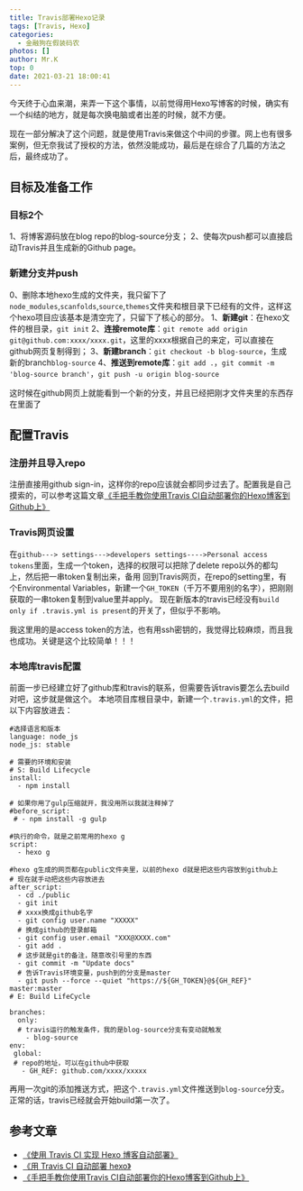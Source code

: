 ```yaml
---
title: Travis部署Hexo记录
tags: [Travis, Hexo]
categories:
  - 金融狗在假装码农
photos: []
author: Mr.K
top: 0
date: 2021-03-21 18:00:41
---
```

今天终于心血来潮，来弄一下这个事情，以前觉得用Hexo写博客的时候，确实有一个纠结的地方，就是每次换电脑或者出差的时候，就不方便。

<!-- more --> 

现在一部分解决了这个问题，就是使用Travis来做这个中间的步骤。网上也有很多案例，但无奈我试了授权的方法，依然没能成功，最后是在综合了几篇的方法之后，最终成功了。

## 目标及准备工作
### 目标2个
1、将博客源码放在blog repo的blog-source分支；
2、使每次push都可以直接启动Travis并且生成新的Github page。

### 新建分支并push
0、删除本地hexo生成的文件夹，我只留下了`node_modules`,`scanfolds`,`source`,`themes`文件夹和根目录下已经有的文件，这样这个hexo项目应该基本是清空完了，只留下了核心的部分。
1、**新建git**：在hexo文件的根目录，`git init`
2、**连接remote库**：`git remote add origin git@github.com:xxxx/xxxx.git`，这里的xxxx根据自己的来定，可以直接在github网页复制得到；
3、**新建branch**：`git checkout -b blog-source`，生成新的branch`blog-source`
4、**推送到remote库**：`git add .`，`git commit -m 'blog-source branch'`，`git push -u origin blog-source`

这时候在github网页上就能看到一个新的分支，并且已经把刚才文件夹里的东西存在里面了

## 配置Travis
### 注册并且导入repo
注册直接用github sign-in，这样你的repo应该就会都同步过去了。配置我是自己摸索的，可以参考这篇文章[《手把手教你使用Travis CI自动部署你的Hexo博客到Github上》](https://www.jianshu.com/p/e22c13d85659)
### Travis网页设置
在`github---> settings--->developers settings---->Personal access tokens`里面，生成一个token，选择的权限可以把除了delete repo以外的都勾上，然后把一串token复制出来，备用
回到Travis网页，在repo的setting里，有个Environmental Variables，新建一个`GH_TOKEN`（千万不要用别的名字），把刚刚获取的一串token复制到value里并apply。
现在新版本的travis已经没有`build only if .travis.yml is present`的开关了，但似乎不影响。

我这里用的是access token的方法，也有用ssh密钥的，我觉得比较麻烦，而且我也成功。关键是这个比较简单！！！
### 本地库travis配置
前面一步已经建立好了github库和travis的联系，但需要告诉travis要怎么去build对吧，这步就是做这个。
本地项目库根目录中，新建一个`.travis.yml`的文件，把以下内容放进去：
```
#选择语言和版本
language: node_js
node_js: stable

# 需要的环境和安装
# S: Build Lifecycle
install:
  - npm install

# 如果你用了gulp压缩就开，我没用所以我就注释掉了
#before_script:
 # - npm install -g gulp

#执行的命令，就是之前常用的hexo g
script:
  - hexo g

#hexo g生成的网页都在public文件夹里，以前的hexo d就是把这些内容放到github上
# 现在就手动把这些内容放进去
after_script:
  - cd ./public
  - git init
  # xxxx换成github名字
  - git config user.name "XXXXX"
  # 换成github的登录邮箱
  - git config user.email "XXX@XXXX.com"
  - git add .
  # 这步就是git的备注，随意改引号里的东西
  - git commit -m "Update docs"
  # 告诉Travis环境变量，push到的分支是master
  - git push --force --quiet "https://${GH_TOKEN}@${GH_REF}" master:master
# E: Build LifeCycle

branches:
  only:
  # travis运行的触发条件，我的是blog-source分支有变动就触发
    - blog-source
env:
 global:
 # repo的地址，可以在github中获取
   - GH_REF: github.com/xxxx/xxxxx

```
再用一次git的添加推送方式，把这个`.travis.yml`文件推送到`blog-source`分支。正常的话，travis已经就会开始build第一次了。
## 参考文章
- [《使用 Travis CI 实现 Hexo 博客自动部署》](https://xirikm.net/2019/826-2)
- [《用 Travis CI 自动部署 hexo》](https://segmentfault.com/a/1190000004667156)
- [《手把手教你使用Travis CI自动部署你的Hexo博客到Github上》](https://www.jianshu.com/p/e22c13d85659)
